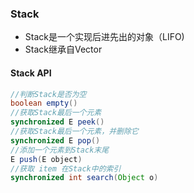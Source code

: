 ### Stack

- Stack是一个实现后进先出的对象（LIFO)
- Stack继承自Vector

#### Stack API 

```java
//判断Stack是否为空
boolean empty()
//获取Stack最后一个元素
synchronized E peek()
//获取Stack最后一个元素，并删除它
synchronized E pop()
//添加一个元素到Stack末尾
E push(E object)
//获取 item 在Stack中的索引
synchronized int search(Object o)
```
